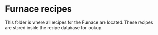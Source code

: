 # Furnace recipes
This folder is where all recipes for the Furnace are located. These recipes are stored inside the recipe database for lookup.